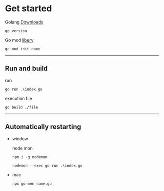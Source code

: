 # Get started

Golang [Downloads](https://go.dev/dl/)

```
go version
```

Go mod [libery](https://pkg.go.dev/std)

```
go mod init name
```

---

## Run and build

run

```
go run .\index.go
```

execution file

```
go build ./file
```

---

## Automatically restarting

- window

  node mon

  ```
  npm i -g nodemon
  ```

  ```
  nodemon --exec go run .\index.go
  ```

- mac

  ```
  npx go-mon name.go
  ```
